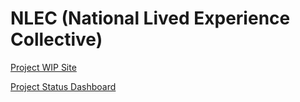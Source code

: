 # NLEC (National Lived Experience Collective)

[Project WIP Site](https://nlec.vercel.app/)

[Project Status Dashboard](https://github.com/orgs/codesydney/projects/21)

